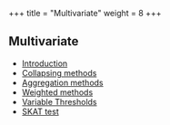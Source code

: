 +++
title = "Multivariate"
weight = 8
+++

## Multivariate

* [Introduction](  /applications/association/joint_conditional/)
* [Collapsing methods](  /applications/association/joint_conditional/collapisng/)
* [Aggregation methods](  /applications/association/joint_conditional/aggre/)
* [Weighted methods](  /applications/association/joint_conditional/weighted-methods/)
* [Variable Thresholds](  /applications/association/joint_conditional/variable-thresholds/)
* [SKAT test](  /applications/association/joint_conditional/skat-test/)